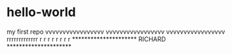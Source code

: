 # hello-world
my first repo
vvvvvvvvvvvvvvvvv
vvvvvvvvvvvvvvvvv
vvvvvvvvvvvvvvvvv
rrrrrrrrrrrrr
r
r
r
r
r
r
r
r
********************* RICHARD *********************
